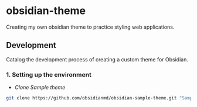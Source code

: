 # obsidian-theme

Creating my own obsidian theme to practice styling web applications.

## Development

Catalog the development process of creating a custom theme for Obsidian.

### 1. Setting up the environment

- *Clone Sample theme*

```bash
git clone https://github.com/obsidianmd/obsidian-sample-theme.git "Sample Theme"
```
